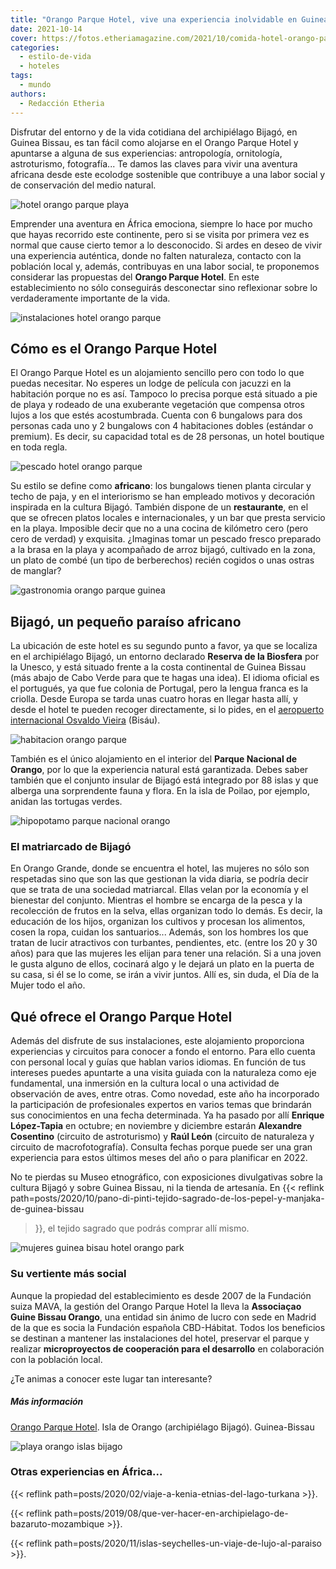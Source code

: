 ```yaml
---
title: "Orango Parque Hotel, vive una experiencia inolvidable en Guinea Bissau"
date: 2021-10-14
cover: https://fotos.etheriamagazine.com/2021/10/comida-hotel-orango-parque.jpg
categories: 
  - estilo-de-vida
  - hoteles
tags: 
  - mundo
authors: 
  - Redacción Etheria
---
```


Disfrutar del entorno y de la vida cotidiana del archipiélago Bijagó, en Guinea Bissau, es tan fácil como alojarse en el Orango Parque Hotel y apuntarse a alguna de sus experiencias: antropología, ornitología, astroturismo, fotografía... Te damos las claves para vivir una aventura africana desde este ecolodge sostenible que contribuye a una labor social y de conservación del medio natural.

![hotel orango parque playa](https://fotos.etheriamagazine.com/2021/10/piragua-hotel-orango-park.jpg "El hotel Orango Parque se sitúa en primera línea de playa.")

Emprender una aventura en África emociona, siempre lo hace por mucho que hayas recorrido 
este continente, pero si se visita por primera vez es normal que cause cierto temor a lo 
desconocido. Si ardes en deseo de vivir una experiencia auténtica, donde no falten 
naturaleza, contacto con la población local y, además, contribuyas en una labor social, 
te proponemos considerar las propuestas del **Orango Parque Hotel**. En este 
establecimiento no sólo conseguirás desconectar sino reflexionar sobre lo verdaderamente 
importante de la vida. 

![instalaciones hotel orango parque](https://fotos.etheriamagazine.com/2021/10/hotel-orango-parque-guinea-bisau.jpg "El Orango Parque es el único hotel dentro de este espacio natural protegido.")

## Cómo es el Orango Parque Hotel

El Orango Parque Hotel es un alojamiento sencillo pero con todo lo que puedas necesitar. 
No esperes un lodge de película con jacuzzi en la habitación porque no es así. Tampoco 
lo precisa porque está situado a pie de playa y rodeado de una exuberante vegetación que 
compensa otros lujos a los que estés acostumbrada. Cuenta con 6 bungalows para dos 
personas cada uno y 2 bungalows con 4 habitaciones dobles (estándar o premium). Es 
decir, su capacidad total es de 28 personas, un hotel boutique en toda regla. 

![pescado hotel orango parque](https://fotos.etheriamagazine.com/2021/10/comida-hotel-orango-parque.jpg "Pescado a la brasa, una cena perfecta.")

Su estilo se define como **africano**: los bungalows tienen planta circular y techo de 
paja, y en el interiorismo se han empleado motivos y decoración inspirada en la cultura 
Bijagó. También dispone de un **restaurante**, en el que se ofrecen platos locales e 
internacionales, y un bar que presta servicio en la playa. Imposible decir que no a una 
cocina de kilómetro cero (pero cero de verdad) y exquisita. ¿Imaginas tomar un pescado 
fresco preparado a la brasa en la playa y acompañado de arroz bijagó, cultivado en la 
zona, un plato de combé (un tipo de berberechos) recién cogidos o unas ostras de 
manglar? 

![gastronomia orango parque guinea](https://fotos.etheriamagazine.com/2021/10/orango-hotel-guinea-bisau.jpg "Instalaciones y gastronomía en el hotel Orango Parque.")

## Bijagó, un pequeño paraíso africano

La ubicación de este hotel es su segundo punto a favor, ya que se localiza en el 
archipiélago Bijagó, un entorno declarado **Reserva de la Biosfera** por la Unesco, y 
está situado frente a la costa continental de Guinea Bissau (más abajo de Cabo Verde 
para que te hagas una idea). El idioma oficial es el portugués, ya que fue colonia de 
Portugal, pero la lengua franca es la criolla. Desde Europa se tarda unas cuatro horas 
en llegar hasta allí, y desde el hotel te pueden recoger directamente, si lo pides, en 
el [aeropuerto internacional Osvaldo Vieira](https://www.aeroporto-bissau.com/) (Bisáu). 

![habitacion orango parque](https://fotos.etheriamagazine.com/2021/10/habitacion-hotel-orango-parque.jpg "Una de las habitaciones del hotel.")

También es el único alojamiento en el interior del **Parque Nacional de Orango**, por lo 
que la experiencia natural está garantizada. Debes saber también que el conjunto insular 
de Bijagó está integrado por 88 islas y que alberga una sorprendente fauna y flora. En 
la isla de Poilao, por ejemplo, anidan las tortugas verdes. 

![hipopotamo parque nacional orango](https://fotos.etheriamagazine.com/2021/10/parque-nacional-orango.jpg "Hipopótamo en el Parque Nacional de Orango.")

### El matriarcado de Bijagó

En Orango Grande, donde se encuentra el hotel, las mujeres no sólo son respetadas sino 
que son las que gestionan la vida diaria, se podría decir que se trata de una sociedad 
matriarcal. Ellas velan por la economía y el bienestar del conjunto. Mientras el hombre 
se encarga de la pesca y la recolección de frutos en la selva, ellas organizan todo lo 
demás. Es decir, la educación de los hijos, organizan los cultivos y procesan los 
alimentos, cosen la ropa, cuidan los santuarios... Además, son los hombres los que 
tratan de lucir atractivos con turbantes, pendientes, etc. (entre los 20 y 30 años) para 
que las mujeres les elijan para tener una relación. Si a una joven le gusta alguno de 
ellos, cocinará algo y le dejará un plato en la puerta de su casa, si él se lo come, se 
irán a vivir juntos. Allí es, sin duda, el Día de la Mujer todo el año. 

## Qué ofrece el Orango Parque Hotel

Además del disfrute de sus instalaciones, este alojamiento proporciona experiencias y 
circuitos para conocer a fondo el entorno. Para ello cuenta con personal local y guías 
que hablan varios idiomas. En función de tus intereses puedes apuntarte a una visita 
guiada con la naturaleza como eje fundamental, una inmersión en la cultura local o una 
actividad de observación de aves, entre otras. Como novedad, este año ha incorporado la 
participación de profesionales expertos en varios temas que brindarán sus conocimientos 
en una fecha determinada. Ya ha pasado por allí **Enrique López-Tapia** en octubre; en 
noviembre y diciembre estarán **Alexandre Cosentino** (circuito de astroturismo) y 
**Raúl León** (circuito de naturaleza y circuito de macrofotografía). Consulta fechas 
porque puede ser una gran experiencia para estos últimos meses del año o para planificar 
en 2022. 

No te pierdas su Museo etnográfico, con exposiciones divulgativas sobre la cultura 
Bijagó y sobre Guinea Bissau, ni la tienda de artesanía. En {{< reflink 
path=posts/2020/10/pano-di-pinti-tejido-sagrado-de-los-pepel-y-manjaka-de-guinea-bissau 
>}}, el tejido sagrado que podrás comprar allí mismo. 

![mujeres guinea bisau hotel orango park](https://fotos.etheriamagazine.com/2021/10/mujeres-guinea-bissau.jpg "Parte de los beneficios repercute en la población local.")

### Su vertiente más social

Aunque la propiedad del establecimiento es desde 2007 de la Fundación suiza MAVA, la 
gestión del Orango Parque Hotel la lleva la **Associaçao Guine Bissau Orango**, una 
entidad sin ánimo de lucro con sede en Madrid de la que es socia la Fundación española 
CBD-Hábitat. Todos los beneficios se destinan a mantener las instalaciones del hotel, 
preservar el parque y realizar **microproyectos de cooperación para el desarrollo** en 
colaboración con la población local. 

¿Te animas a conocer este lugar tan interesante? 

##### Más información

[Orango Parque Hotel](https://www.orangohotel.com/). Isla de Orango (archipiélago 
Bijagó). Guinea-Bissau 

![playa orango islas bijago](https://fotos.etheriamagazine.com/2021/10/islas-bijado-guinea.jpg "Isla de Orango (archipiélago Bijagó).")

### Otras experiencias en África...

{{< reflink path=posts/2020/02/viaje-a-kenia-etnias-del-lago-turkana >}}. 

{{< reflink path=posts/2019/08/que-ver-hacer-en-archipielago-de-bazaruto-mozambique >}}. 

{{< reflink path=posts/2020/11/islas-seychelles-un-viaje-de-lujo-al-paraiso >}}.
